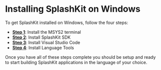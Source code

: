 # Installing SplashKit on Windows

To get SplashKit installed on Windows, follow the four steps:

- **[Step 1](/guides/installation/windows/step1)**: Install the MSYS2 terminal
- **[Step 2](/guides/installation/windows/step2)**: Install SplashKit SDK
- **[Step 3](/guides/installation/windows/step3)**: Install Visual Studio Code
- **[Step 4](/guides/installation/windows/step4)**: Install Language Tools

Once you have all of these steps complete you should be setup and ready to
start building SplashKit applications in the language of your choice.
